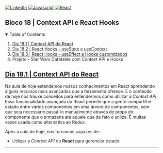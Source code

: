 <!-- PROJECT SHIELDS -->
[![LinkedIn][linkedin-shield]][linkedin-url]
[![Javascript][javascript-shield]][javascript-url]
[![React][react-shield]][react-url]

<h2>Bloco 18 | Context API e React Hooks</h2>

<!-- TABLE OF CONTENTS -->
<details open="open">
  <summary>Table of Contents</summary>
  <ol>
    <li>
      <a href="#dia-18.1">Dia 18.1 | Context API do React</a>
    </li>
    <li>
      <a href="#dia-18.2">Dia 18.2 | React Hooks - useState e useContext</a>
    </li>
    <li>
      <a href="#dia-18.3">Dia 18.3 | React Hooks - useEffect e Hooks customizados</a>
    </li>
    <li>
      Projeto - Star Wars Datatable com Context API e Hooks
    </li>
  </ol>
</details>

<!-- Dia 18.1 | Context API do React -->
## <a id="dia-18.1" href="18.1">Dia 18.1 | Context API do React</a>
Na aula de hoje estendemos nossos conhecimentos em React aprendendo alguns recursos mais avançados que a ferramenta oferece. E o conteúdo de hoje nos trouxe conceitos para entendermos como utilizar a *Context API*. Essa funcionalidade avançada do React permite que a gente compartilhe estado entre vários componentes em uma árvore de componentes, sem que seja necessário passá-lo manualmente através de props do componente que o armazena até aquele que de fato o utiliza. É muitas vezes usada como alternativa ao Redux.

Após a aula de hoje, nos tornamos capazes de:
- Utilizar a *Context API* do **React** para gerenciar estado.

---

<!-- MARKDOWN LINKS & IMAGES -->
[linkedin-shield]: https://img.shields.io/badge/-LinkedIn-black.svg?style=for-the-badge&logo=linkedin&colorB=555
[linkedin-url]: https://linkedin.com/in/rafaelgeronimo

[javascript-shield]: https://img.shields.io/badge/javascript-%23323330.svg?style=for-the-badge&logo=javascript&logoColor=%23F7DF1E
[javascript-url]: https://developer.mozilla.org/pt-BR/docs/Web/JavaScript

[react-shield]: https://img.shields.io/badge/react-%2320232a.svg?style=for-the-badge&logo=react&logoColor=%2361DAFB
[react-url]: https://reactjs.org/